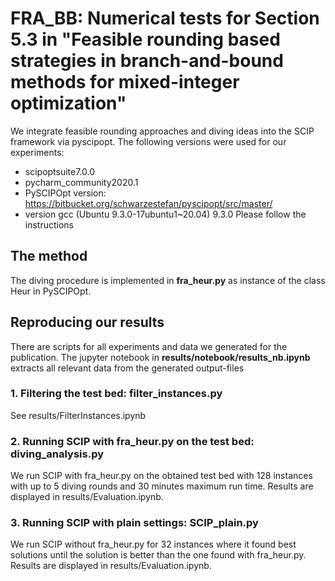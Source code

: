 # FRA_BB: Numerical tests for Section 5.3 in "Feasible rounding based strategies in branch-and-bound methods for mixed-integer optimization"
We integrate feasible rounding approaches and diving ideas into the SCIP framework via pyscipopt. The following versions were used for our experiments:
- scipoptsuite7.0.0
- pycharm_community2020.1
- PySCIPOpt version: https://bitbucket.org/schwarzestefan/pyscipopt/src/master/
- version gcc (Ubuntu 9.3.0-17ubuntu1~20.04) 9.3.0
Please follow the instructions 
## The method
The diving procedure is implemented in <b>fra_heur.py</b> as instance of the class Heur in PySCIPOpt.
## Reproducing our results
There are scripts for all experiments and data we generated for the publication. 
The jupyter notebook in <b>results/notebook/results_nb.ipynb</b> extracts all relevant data from the generated output-files 
### 1. Filtering the test bed: <b>filter_instances.py</b>
See results/FilterInstances.ipynb
### 2. Running SCIP with fra_heur.py on the test bed: <b>diving_analysis.py</b>
We run SCIP with fra_heur.py on the obtained test bed with 128 instances with up to 5 diving rounds and 30 minutes maximum run time. Results are displayed in results/Evaluation.ipynb.
### 3. Running SCIP with plain settings: <b>SCIP_plain.py</b>
We run SCIP without fra_heur.py for 32 instances where it found best solutions until the solution is better than the one found with fra_heur.py. Results are displayed in results/Evaluation.ipynb.
